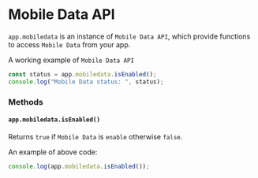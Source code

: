 # Mobile Data API
`app.mobiledata` is an instance of `Mobile Data API`, which provide functions to access `Mobile Data` from your app.

A working example of `Mobile Data API`
```js
const status = app.mobiledata.isEnabled();
console.log("Mobile Data status: ", status);
```

### Methods

#### `app.mobiledata.isEnabled()`
Returns `true` if `Mobile Data` is `enable` otherwise `false`.

An example of above code:
```js
console.log(app.mobiledata.isEnabled());
```
